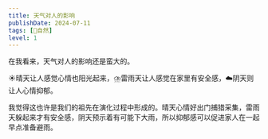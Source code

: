 ```yaml
---
title: 天气对人的影响
publishDate: 2024-07-11
tags: [🌳自然]
level: 1
---
```


在我看来，天气对人的影响还是蛮大的。

☀️晴天让人感觉心情也阳光起来，⛈️雷雨天让人感觉在家里有安全感，☁️阴天则让人心情抑郁。

我觉得这也许是我们的祖先在演化过程中形成的。晴天心情好出门捕猎采集，雷雨天躲起来才有安全感，阴天预示着有可能下大雨，所以抑郁感可以促进家人在一起早点准备避雨。
